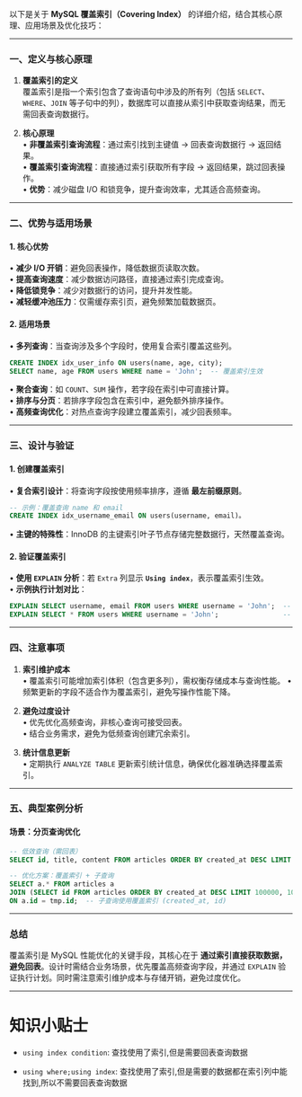 

以下是关于 **MySQL 覆盖索引（Covering Index）** 的详细介绍，结合其核心原理、应用场景及优化技巧：

---

### 一、定义与核心原理
1. **覆盖索引的定义**  
   覆盖索引是指一个索引包含了查询语句中涉及的所有列（包括 `SELECT`、`WHERE`、`JOIN` 等子句中的列），数据库可以直接从索引中获取查询结果，而无需回表查询数据行。

2. **核心原理**  
   • **非覆盖索引查询流程**：通过索引找到主键值 → 回表查询数据行 → 返回结果。  
   • **覆盖索引查询流程**：直接通过索引获取所有字段 → 返回结果，跳过回表操作。  
   • **优势**：减少磁盘 I/O 和锁竞争，提升查询效率，尤其适合高频查询。

---

### 二、优势与适用场景
#### 1. **核心优势**
• **减少 I/O 开销**：避免回表操作，降低数据页读取次数。  
• **提高查询速度**：减少数据访问路径，直接通过索引完成查询。  
• **降低锁竞争**：减少对数据行的访问，提升并发性能。  
• **减轻缓冲池压力**：仅需缓存索引页，避免频繁加载数据页。

#### 2. **适用场景**
• **多列查询**：当查询涉及多个字段时，使用复合索引覆盖这些列。  
```sql
CREATE INDEX idx_user_info ON users(name, age, city);
SELECT name, age FROM users WHERE name = 'John';  -- 覆盖索引生效
```
• **聚合查询**：如 `COUNT`、`SUM` 操作，若字段在索引中可直接计算。  
• **排序与分页**：若排序字段包含在索引中，避免额外排序操作。  
• **高频查询优化**：对热点查询字段建立覆盖索引，减少回表频率。

---

### 三、设计与验证
#### 1. **创建覆盖索引**
• **复合索引设计**：将查询字段按使用频率排序，遵循 **最左前缀原则**。  
```sql
-- 示例：覆盖查询 name 和 email
CREATE INDEX idx_username_email ON users(username, email)。
```
• **主键的特殊性**：InnoDB 的主键索引叶子节点存储完整数据行，天然覆盖查询。

#### 2. **验证覆盖索引**
• **使用 `EXPLAIN` 分析**：若 `Extra` 列显示 **`Using index`**，表示覆盖索引生效。  
• **示例执行计划对比**：  
```sql
EXPLAIN SELECT username, email FROM users WHERE username = 'John';  -- Using index
EXPLAIN SELECT * FROM users WHERE username = 'John';                -- 需回表
```

---

### 四、注意事项
1. **索引维护成本**  
   • 覆盖索引可能增加索引体积（包含更多列），需权衡存储成本与查询性能。
   • 频繁更新的字段不适合作为覆盖索引，避免写操作性能下降。

2. **避免过度设计**  
   • 优先优化高频查询，非核心查询可接受回表。  
   • 结合业务需求，避免为低频查询创建冗余索引。

3. **统计信息更新**  
   • 定期执行 `ANALYZE TABLE` 更新索引统计信息，确保优化器准确选择覆盖索引。

---

### 五、典型案例分析
#### **场景**：分页查询优化
```sql
-- 低效查询（需回表）
SELECT id, title, content FROM articles ORDER BY created_at DESC LIMIT 100000, 10;

-- 优化方案：覆盖索引 + 子查询
SELECT a.* FROM articles a
JOIN (SELECT id FROM articles ORDER BY created_at DESC LIMIT 100000, 10) tmp
ON a.id = tmp.id;  -- 子查询使用覆盖索引 (created_at, id)
```

---

### 总结
覆盖索引是 MySQL 性能优化的关键手段，其核心在于 **通过索引直接获取数据，避免回表**。设计时需结合业务场景，优先覆盖高频查询字段，并通过 `EXPLAIN` 验证执行计划。同时需注意索引维护成本与存储开销，避免过度优化。

---

# 知识小贴士


- `using index condition`: 查找使用了索引,但是需要回表查询数据

- `using where;using index`: 查找使用了索引,但是需要的数据都在索引列中能找到,所以不需要回表查询数据


